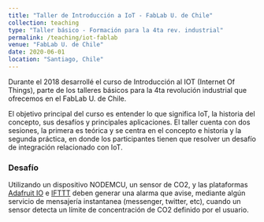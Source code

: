 ```yaml
---
title: "Taller de Introducción a IoT - FabLab U. de Chile"
collection: teaching
type: "Taller básico - Formación para la 4ta rev. industrial"
permalink: /teaching/iot-fablab
venue: "FabLab U. de Chile"
date: 2020-06-01
location: "Santiago, Chile"
---
```


Durante el 2018 desarrollé el curso de Introducción al IOT (Internet Of Things), parte de los talleres básicos para la 4ta revolución industrial que ofrecemos en el FabLab U. de Chile.

El objetivo principal del curso es entender lo que significa IoT, la historia del concepto, sus desafíos y principales aplicaciones. El taller cuenta con dos sesiones, la primera  es teórica y se centra en el concepto e historia y la segunda práctica, en donde los participantes tienen que resolver un desafío de integración relacionado con IoT.

### Desafío

Utilizando un dispositivo NODEMCU, un sensor de CO2, y las plataformas [Adafruit IO](io.adafruit.com) e [IFTTT](ifttt.com) deben generar una alarma que avise, mediante algún servicio de mensajería instantanea (messenger, twitter, etc), cuando un sensor detecta un límite de concentración de CO2 definido por el usuario.

